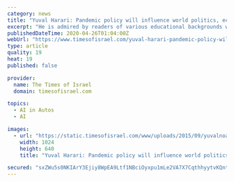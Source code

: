```yaml
---
category: news
title: "Yuval Harari: Pandemic policy will influence world politics, economy for decades"
excerpt: "He is admired by readers of various educational backgrounds who love his way of combining seemingly unrelated disciplines such as history, botanics, microeconomics and artificial intelligence to draw a big picture of ... it’s not just out of compassion. It’s self-interest. As long as the epidemic spreads anywhere, it endangers everybody."
publishedDateTime: 2020-04-26T01:04:00Z
webUrl: "https://www.timesofisrael.com/yuval-harari-pandemic-policy-will-influence-world-politics-economy-for-decades/"
type: article
quality: 19
heat: 19
published: false

provider:
  name: The Times of Israel
  domain: timesofisrael.com

topics:
  - AI in Autos
  - AI

images:
  - url: "https://static.timesofisrael.com/www/uploads/2015/09/yuvalnoahharari-1024x640.jpg"
    width: 1024
    height: 640
    title: "Yuval Harari: Pandemic policy will influence world politics, economy for decades"

secured: "sxZWu5s0NKIArY3Ejiy8WpEA9Ltf1NBciOyxpu1mLe2VA7X7CqthhyytvKQntB4MZj3Rt3Wvx0vrfnGpqaj4sGL1JT8zzKO9IQoH4tIUoaEbxW7P0mrzb4bI4uhLA1uraN6BZhSx6hx8dABfaMhHRktgkdmIFXOmwmnc/HNlTc2pGOA3kAXdamKEOeAu4ulRfKjZU4Dv1/B7Semc6ai73K7A+xcUCYtKBAG7yuas4Sk3/xDhCPyhnROu9wIK81DPeSj7NVZt42nlVG+TeGolu7Mag6tvDMxk2bE2do1jDFuhwRMUjH+khtuZUvydBBUx;cJKTwdvUo89Q3cwSWKke6Q=="
---
```


